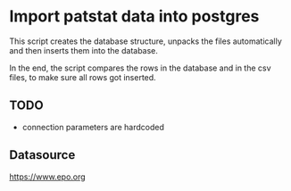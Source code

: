 # Import patstat data into postgres

This script creates the database structure, unpacks the files automatically and then inserts them into the database.

In the end, the script compares the rows in the database and in the csv files, to make sure all rows got inserted.


## TODO

* connection parameters are hardcoded

## Datasource

https://www.epo.org
